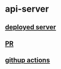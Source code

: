 # api-server

## [deployed server](https://sequalize-api-server.onrender.com/)
## [PR](https://github.com/mohannaddQA/api-server/pull/1)
## [githup actions](https://github.com/mohannaddQA/api-server/actions)

